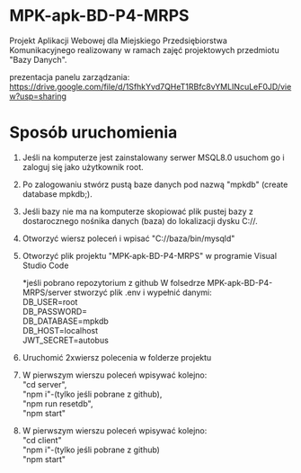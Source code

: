 # MPK-apk-BD-P4-MRPS
Projekt Aplikacji Webowej dla Miejskiego Przedsiębiorstwa Komunikacyjnego realizowany w ramach zajęć projektowych przedmiotu "Bazy Danych".

prezentacja panelu zarządzania:
https://drive.google.com/file/d/1SfhkYvd7QHeT1RBfc8vYMLINcuLeF0JD/view?usp=sharing

# Sposób uruchomienia

1. Jeśli na komputerze jest zainstalowany serwer MSQL8.0 usuchom go i zaloguj się jako użytkownik root.
2. Po zalogowaniu stwórz pustą baze danych pod nazwą "mpkdb" (create database mpkdb;).
   
3. Jeśli bazy nie ma na komputerze skopiować plik pustej bazy z dostarocznego nośnika danych (baza) do lokalizacji dysku C://.
   
4. Otworzyć wiersz poleceń i wpisać "C://baza/bin/mysqld"
   
5. Otworzyć plik projektu "MPK-apk-BD-P4-MRPS" w programie Visual Studio Code

   *jeśli pobrano repozytorium z github
   W folsedrze MPK-apk-BD-P4-MRPS/server stworzyć plik .env
   i wypełnić danymi:</br>
   DB_USER=root </br>
   DB_PASSWORD=</br>
   DB_DATABASE=mpkdb</br>
   DB_HOST=localhost</br>
   JWT_SECRET=autobus</br>

   
7. Uruchomić 2xwiersz polecenia w folderze projektu
   
8. W pierwszym wierszu poleceń wpisywać kolejno:</br>
   "cd server",</br>
   "npm i"-(tylko jeśli pobrane z github),</br>
   "npm run resetdb",</br>
   "npm start"
   
9. W pierwszym wierszu poleceń wpisywać kolejno:</br>
   "cd client"</br>
   "npm i"-(tylko jeśli pobrane z github)</br>
   "npm start"</br>




